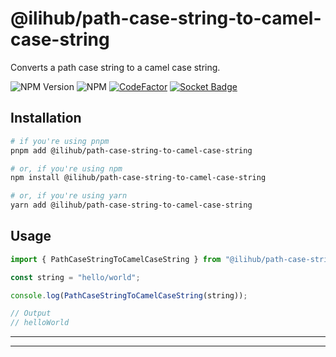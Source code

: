 # @ilihub/path-case-string-to-camel-case-string

Converts a path case string to a camel case string.

![NPM Version](https://img.shields.io/npm/v/%40ilihub%2Fpath-case-string-to-camel-case-string?color=33cd56&logo=npm)
![NPM](https://img.shields.io/npm/l/%40ilihub%2Fpath-case-string-to-camel-case-string)
[![CodeFactor](https://www.codefactor.io/repository/github/ilihub/npm/badge)](https://www.codefactor.io/repository/github/ilihub/npm)
[![Socket Badge](https://socket.dev/api/badge/npm/package/@ilihub/path-case-string-to-camel-case-string)](https://socket.dev/npm/package/@ilihub/path-case-string-to-camel-case-string)

## Installation

```bash
# if you're using pnpm
pnpm add @ilihub/path-case-string-to-camel-case-string

# or, if you're using npm
npm install @ilihub/path-case-string-to-camel-case-string

# or, if you're using yarn
yarn add @ilihub/path-case-string-to-camel-case-string
```

## Usage

```javascript
import { PathCaseStringToCamelCaseString } from "@ilihub/path-case-string-to-camel-case-string";

const string = "hello/world";

console.log(PathCaseStringToCamelCaseString(string));

// Output
// helloWorld
```

---

<!-- sponsors_and_backers_section_start -->

<!-- sponsors_and_backers_section_end -->

---
